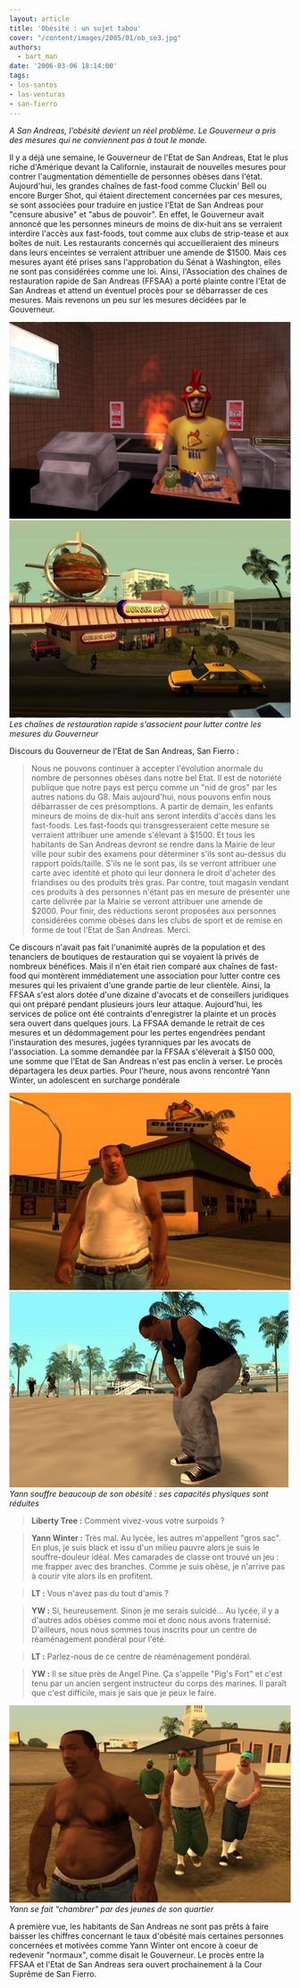 ```yaml
---
layout: article
title: 'Obésité : un sujet tabou'
cover: "/content/images/2005/01/ob_se3.jpg"
authors:
  - bart_man
date: '2006-03-06 18:14:00'
tags:
- los-santos
- las-venturas
- san-fierro
---
```


_A San Andreas, l'obésité devient un réel problème. Le Gouverneur a pris des mesures qui ne conviennent pas à tout le monde._

Il y a déjà une semaine, le Gouverneur de l'Etat de San Andreas, Etat le plus riche d'Amérique devant la Californie, instaurait de nouvelles mesures pour contrer l'augmentation démentielle de personnes obèses dans l'état. Aujourd'hui, les grandes chaînes de fast-food comme Cluckin' Bell ou encore Burger Shot, qui étaient directement concernées par ces mesures, se sont associées pour traduire en justice l'Etat de San Andreas pour "censure abusive" et "abus de pouvoir". En effet, le Gouverneur avait annoncé que les personnes mineurs de moins de dix-huit ans se verraient interdire l'accès aux fast-foods, tout comme aux clubs de strip-tease et aux boîtes de nuit. Les restaurants concernés qui accueilleraient des mineurs dans leurs enceintes se verraient attribuer une amende de $1500. Mais ces mesures ayant été prises sans l'approbation du Sénat à Washington, elles ne sont pas considérées comme une loi. Ainsi, l'Association des chaînes de restauration rapide de San Andreas (FFSAA) a porté plainte contre l'Etat de San Andreas et attend un éventuel procès pour se débarrasser de ces mesures. Mais revenons un peu sur les mesures décidées par le Gouverneur.

![](/content/images/2005/01/ob_se4.jpg)
![Les chaînes de restauration rapide s'associent pour lutter contre les mesures du Gouverneur](/content/images/2005/01/ob_se6.jpg)
_Les chaînes de restauration rapide s'associent pour lutter contre les mesures du Gouverneur_

Discours du Gouverneur de l'Etat de San Andreas, San Fierro :

> Nous ne pouvons continuer à accepter l'évolution anormale du nombre de personnes obèses dans notre bel Etat. Il est de notoriété publique que notre pays est perçu comme un "nid de gros" par les autres nations du G8. Mais aujourd'hui, nous pouvons enfin nous débarrasser de ces présomptions. A partir de demain, les enfants mineurs de moins de dix-huit ans seront interdits d'accès dans les fast-foods. Les fast-foods qui transgresseraient cette mesure se verraient attribuer une amende s'élevant à $1500. Et tous les habitants de San Andreas devront se rendre dans la Mairie de leur ville pour subir des examens pour déterminer s'ils sont au-dessus du rapport poids/taille. S'ils ne le sont pas, ils se verront attribuer une carte avec identité et photo qui leur donnera le droit d'acheter des friandises ou des produits très gras. Par contre, tout magasin vendant ces produits à des personnes n'étant pas en mesure de présenter une carte délivrée par la Mairie se verront attribuer une amende de $2000. Pour finir, des réductions seront proposées aux personnes considérées comme obèses dans les clubs de sport et de remise en forme de tout l'Etat de San Andreas. Merci.

Ce discours n'avait pas fait l'unanimité auprès de la population et des tenanciers de boutiques de restauration qui se voyaient là privés de nombreux bénéfices. Mais il n'en était rien comparé aux chaînes de fast-food qui montèrent immédiatement une association pour lutter contre ces mesures qui les privaient d'une grande partie de leur clientèle. Ainsi, la FFSAA s'est alors dotée d'une dizaine d'avocats et de conseillers juridiques qui ont préparé pendant plusieurs jours leur attaque. Aujourd'hui, les services de police ont été contraints d'enregistrer la plainte et un procès sera ouvert dans quelques jours. La FFSAA demande le retrait de ces mesures et un dédommagement pour les pertes engendrées pendant l'instauration des mesures, jugées tyranniques par les avocats de l'association. La somme demandée par la FFSAA s'élèverait à $150 000, une somme que l'Etat de San Andreas n'est pas enclin à verser. Le procès départagera les deux parties. Pour l'heure, nous avons rencontré Yann Winter, un adolescent en surcharge pondérale

![](/content/images/2005/01/ob_se2.jpg)
![Yann souffre beaucoup de son obésité : ses capacités physiques sont réduites](/content/images/2005/01/ob_se5.jpg)
_Yann souffre beaucoup de son obésité : ses capacités physiques sont réduites_

> **Liberty Tree :** Comment vivez-vous votre surpoids ?

> **Yann Winter :** Très mal. Au lycée, les autres m'appellent "gros sac". En plus, je suis black et issu d'un milieu pauvre alors je suis le souffre-douleur idéal. Mes camarades de classe ont trouvé un jeu : me frapper avec des branches. Comme je suis obèse, je n'arrive pas à courir vite alors ils en profitent.

> **LT :** Vous n'avez pas du tout d'amis ?

> **YW :** Si, heureusement. Sinon je me serais suicidé... Au lycée, il y a d'autres ados obèses comme moi et donc nous avons fraternisé. D'ailleurs, nous nous sommes tous inscrits pour un centre de réaménagement pondéral pour l'été.

> **LT :** Parlez-nous de ce centre de réaménagement pondéral.

> **YW :** Il se situe près de Angel Pine. Ça s'appelle "Pig's Fort" et c'est tenu par un ancien sergent instructeur du corps des marines. Il paraît que c'est difficile, mais je sais que je peux le faire.

![Yann se fait "chambrer" par des jeunes de son quartier](/content/images/2005/01/ob_se1.jpg)
_Yann se fait "chambrer" par des jeunes de son quartier_

A première vue, les habitants de San Andreas ne sont pas prêts à faire baisser les chiffres concernant le taux d'obésité mais certaines personnes concernées et motivées comme Yann Winter ont encore à coeur de redevenir "normaux", comme disait le Gouverneur. Le procès entre la FFSAA et l'Etat de San Andreas sera ouvert prochainement à la Cour Suprême de San Fierro.